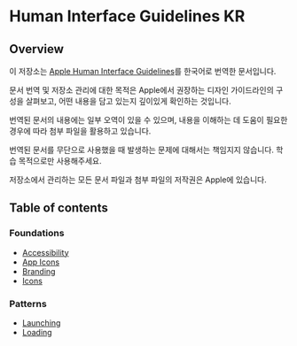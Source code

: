 # Human Interface Guidelines KR

## Overview

이 저장소는 [Apple Human Interface Guidelines](https://developer.apple.com/design/human-interface-guidelines/)를 한국어로 번역한 문서입니다.

문서 번역 및 저장소 관리에 대한 목적은 Apple에서 권장하는 디자인 가이드라인의 구성을 살펴보고, 어떤 내용을 담고 있는지 깊이있게 확인하는 것입니다. 

번역된 문서의 내용에는 일부 오역이 있을 수 있으며, 내용을 이해하는 데 도움이 필요한 경우에 따라 첨부 파일을 활용하고 있습니다.

번역된 문서를 무단으로 사용했을 때 발생하는 문제에 대해서는 책임지지 않습니다. 학습 목적으로만 사용해주세요.

저장소에서 관리하는 모든 문서 파일과 첨부 파일의 저작권은 Apple에 있습니다.

## Table of contents

### Foundations

- [Accessibility](./foundations/accessibility.md)
- [App Icons](./foundations/app-icons.md)
- [Branding](./foundations/branding.md)
- [Icons](./foundations/icons.md)

### Patterns

- [Launching](./patterns/launching.md)
- [Loading](./patterns/loading.md)
